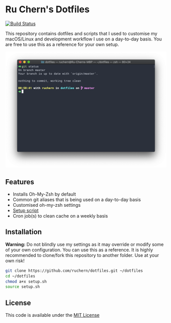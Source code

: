 # Ru Chern's Dotfiles

[![Build Status](https://travis-ci.org/ruchern/dotfiles.svg?branch=master)](https://travis-ci.org/ruchern/dotfiles)

This repository contains dotfiles and scripts that I used to customise my macOS/Linux and development workflow I use on a day-to-day basis. You are free to use this as a reference for your own setup.

![Terminal](terminal.png)

## Features

- Installs Oh-My-Zsh by default
- Common git aliases that is being used on a day-to-day basis
- Customised oh-my-zsh settings
- [Setup script](setup.sh)
- Cron job(s) to clean cache on a weekly basis

## Installation

**Warning:** Do not blindly use my settings as it may override or modify some of your own configuration. You can use this as a reference. It is highly recommended to clone/fork this repository to another folder. Use at your own risk!

```bash
git clone https://github.com/ruchern/dotfiles.git ~/dotfiles
cd ~/dotfiles
chmod a+x setup.sh
source setup.sh
```

## License

This code is available under the [MIT License](LICENSE)
